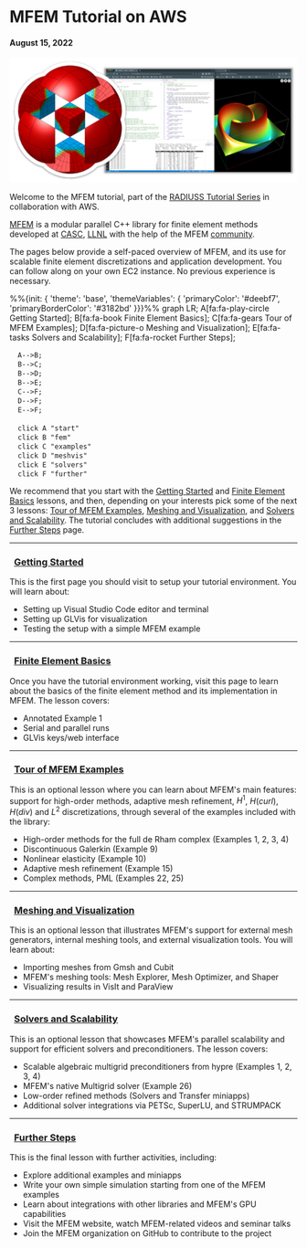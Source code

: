 # MFEM Tutorial on AWS
<h4>August 15, 2022</h4>

![MFEM on AWS](img/mfem-aws.png)

Welcome to the MFEM tutorial, part of the
[RADIUSS Tutorial Series](https://software.llnl.gov/radiuss/event/2022/07/07/radiuss-on-aws/)
in collaboration with AWS.

[MFEM](https://mfem.org/) is a modular parallel C++ library for finite element
methods developed at [CASC](https://computing.llnl.gov/casc/),
[LLNL](https://www.llnl.gov/) with the help of the MFEM [community](https://github.com/mfem/mfem/graphs/contributors).

The pages below provide a self-paced overview of MFEM, and its use for scalable
finite element discretizations and application development. You can follow
along on your own EC2 instance. No previous experience is necessary.

<script src="https://cdn.jsdelivr.net/npm/mermaid/dist/mermaid.min.js"></script>
<div class="mermaid">
%%{init: {
  'theme': 'base',
  'themeVariables': {
    'primaryColor': '#deebf7',
    'primaryBorderColor': '#3182bd'
}}}%%
  graph LR;
      A[fa:fa-play-circle Getting Started];
      B[fa:fa-book Finite Element Basics];
      C[fa:fa-gears Tour of MFEM Examples];
      D[fa:fa-picture-o Meshing and Visualization];
      E[fa:fa-tasks Solvers and Scalability];
      F[fa:fa-rocket Further Steps];

      A-->B;
      B-->C;
      B-->D;
      B-->E;
      C-->F;
      D-->F;
      E-->F;

      click A "start"
      click B "fem"
      click C "examples"
      click D "meshvis"
      click E "solvers"
      click F "further"
</div>

We recommend that you start with the
[<i class="fa fa-play-circle"></i> Getting Started](start.md) and
[<i class="fa fa-book"></i> Finite Element Basics](fem.md) lessons,
and then, depending on your interests pick some of the next 3 lessons:
[<i class="fa fa-gears"></i> Tour of MFEM Examples](examples.md),
[<i class="fa fa-picture-o"></i> Meshing and Visualization](meshvis.md), and
[<i class="fa fa-tasks"></i> Solvers and Scalability](solvers.md).
The tutorial concludes with additional suggestions in the
[<i class="fa fa-rocket"></i> Further Steps](further.md) page.

---

<!-- fa-cloud, fa-bookmark-o, see https://fontawesome.com/v4/icons -->
### <i class="fa fa-play-circle"></i>&nbsp; [Getting Started](start.md)

This is the first page you should visit to setup your tutorial environment.
You will learn about:

- Setting up Visual Studio Code editor and terminal
- Setting up GLVis for visualization
- Testing the setup with a simple MFEM example

---

### <i class="fa fa-book"></i>&nbsp; [Finite Element Basics](fem.md)

Once you have the tutorial environment working, visit this page to learn about
the basics of the finite element method and its implementation in MFEM. The
lesson covers:

- Annotated Example 1
- Serial and parallel runs
- GLVis keys/web interface

---

### <i class="fa fa-gears"></i>&nbsp; [Tour of MFEM Examples](examples.md)

This is an optional lesson where you can learn about MFEM's main features: support
for high-order methods, adaptive mesh refinement, $H^1$, $H(curl)$, $H(div)$ and $L^2$
discretizations, through several of the examples included with the library:

- High-order methods for the full de Rham complex (Examples 1, 2, 3, 4)
- Discontinuous Galerkin (Example 9)
- Nonlinear elasticity (Example 10)
- Adaptive mesh refinement (Example 15)
- Complex methods, PML (Examples 22, 25)

---

### <i class="fa fa-picture-o"></i>&nbsp; [Meshing and Visualization](meshvis.md)

This is an optional lesson that illustrates MFEM's support for external mesh generators,
internal meshing tools, and external visualization tools.
You will learn about:

- Importing meshes from Gmsh and Cubit
- MFEM's meshing tools: Mesh Explorer, Mesh Optimizer, and Shaper
- Visualizing results in VisIt and ParaView

---

### <i class="fa fa-tasks"></i>&nbsp; [Solvers and Scalability](solvers.md)

This is an optional lesson that showcases MFEM's parallel scalability and support for efficient
solvers and preconditioners. The lesson covers:

- Scalable algebraic multigrid preconditioners from hypre (Examples 1, 2, 3, 4)
- MFEM's native Multigrid solver (Example 26)
- Low-order refined methods (Solvers and Transfer miniapps)
- Additional solver integrations via PETSc, SuperLU, and STRUMPACK

---

### <i class="fa fa-rocket"></i>&nbsp; [Further Steps](further.md)

This is the final lesson with further activities, including:

- Explore additional examples and miniapps
- Write your own simple simulation starting from one of the MFEM examples
- Learn about integrations with other libraries and MFEM's GPU capabilities
- Visit the MFEM website, watch MFEM-related videos and seminar talks
- Join the MFEM organization on GitHub to contribute to the project

<script type="text/x-mathjax-config">MathJax.Hub.Config({TeX: {equationNumbers: {autoNumber: "all"}}, tex2jax: {inlineMath: [['$','$']]}});</script>
<script type="text/javascript" src="https://cdnjs.cloudflare.com/ajax/libs/mathjax/2.7.2/MathJax.js?config=TeX-AMS_HTML"></script>
